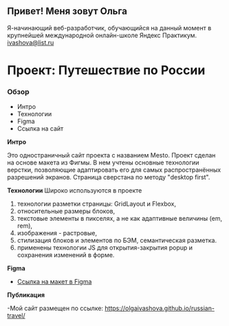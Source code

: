 ## Привет! Меня зовут Ольга

Я-начинающий веб-разработчик, обучающийся на данный момент в крупнейшей международной онлайн-школе Яндекс Практикум.
ivashova@list.ru

# Проект: Путешествие по России

### Обзор

- Интро
- Технологии
- Figma
- Ссылка на сайт

**Интро**

Это одностраничный сайт проекта с названием Mesto.
Проект сделан на основе макета из Фигмы. В нем учтены основные технологии верстки, позволяющие адаптировать его для самых распространённых разрешений экранов. Страница сверстана по методу "desktop first".

**Технологии**
Широко используются в проекте

1. технологии разметки страницы: GridLayout и Flexbox,
2. относительные размеры блоков,
3. текстовые элементы в пикселях, а не как адаптивные величины (em, rem),
4. изображения - растровые,
5. стилизация блоков и элементов по БЭМ, семантическая разметка.
6. применены технологии JS для открытия-закрытия popup и сохранения изменений в форме.

**Figma**

- [Ссылка на макет в Figma](https://www.figma.com/file/2cn9N9jSkmxD84oJik7xL7/JavaScript.-Sprint-4?node-id=0%3A1)

**Публикация**

-Мой сайт размещен по ссылке: https://olgaivashova.github.io/russian-travel/
